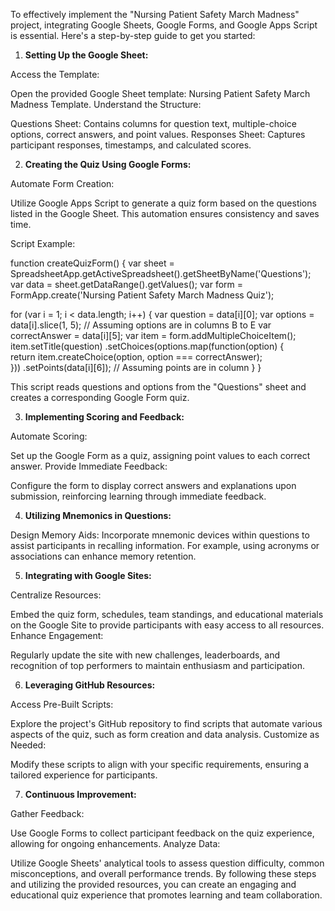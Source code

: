 To effectively implement the "Nursing Patient Safety March Madness" project, integrating Google Sheets, Google Forms, and Google Apps Script is essential. Here's a step-by-step guide to get you started:​

1. **Setting Up the Google Sheet:**

Access the Template:

Open the provided Google Sheet template: Nursing Patient Safety March Madness Template.
Understand the Structure:

Questions Sheet: Contains columns for question text, multiple-choice options, correct answers, and point values.
Responses Sheet: Captures participant responses, timestamps, and calculated scores.

2. **Creating the Quiz Using Google Forms:**

Automate Form Creation:

Utilize Google Apps Script to generate a quiz form based on the questions listed in the Google Sheet. This automation ensures consistency and saves time.

Script Example:


function createQuizForm() {
  var sheet = SpreadsheetApp.getActiveSpreadsheet().getSheetByName('Questions');
  var data = sheet.getDataRange().getValues();
  var form = FormApp.create('Nursing Patient Safety March Madness Quiz');
  
  for (var i = 1; i < data.length; i++) {
    var question = data[i][0];
    var options = data[i].slice(1, 5); // Assuming options are in columns B to E
    var correctAnswer = data[i][5];
    var item = form.addMultipleChoiceItem();
    item.setTitle(question)
        .setChoices(options.map(function(option) {  
          return item.createChoice(option, option === correctAnswer);  
        })) 
        .setPoints(data[i][6]); // Assuming points are in column 
  }
}

This script reads questions and options from the "Questions" sheet and creates a corresponding Google Form quiz.

3. **Implementing Scoring and Feedback:**

Automate Scoring:

Set up the Google Form as a quiz, assigning point values to each correct answer.
Provide Immediate Feedback:

Configure the form to display correct answers and explanations upon submission, reinforcing learning through immediate feedback.

4. **Utilizing Mnemonics in Questions:**

Design Memory Aids:
Incorporate mnemonic devices within questions to assist participants in recalling information. For example, using acronyms or associations can enhance memory retention.

5. **Integrating with Google Sites:**

Centralize Resources:

Embed the quiz form, schedules, team standings, and educational materials on the Google Site to provide participants with easy access to all resources.
Enhance Engagement:

Regularly update the site with new challenges, leaderboards, and recognition of top performers to maintain enthusiasm and participation.

6. **Leveraging GitHub Resources:**

Access Pre-Built Scripts:

Explore the project's GitHub repository to find scripts that automate various aspects of the quiz, such as form creation and data analysis.
Customize as Needed:

Modify these scripts to align with your specific requirements, ensuring a tailored experience for participants.

7. **Continuous Improvement:**

Gather Feedback:

Use Google Forms to collect participant feedback on the quiz experience, allowing for ongoing enhancements.
Analyze Data:

Utilize Google Sheets' analytical tools to assess question difficulty, common misconceptions, and overall performance trends.
By following these steps and utilizing the provided resources, you can create an engaging and educational quiz experience that promotes learning and team collaboration.
